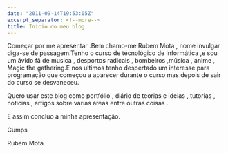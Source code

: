 ```yaml
---
date: "2011-09-14T19:53:05Z"
excerpt_separator: <!--more-->
title: Inicio do meu blog
---
```

Começar por me apresentar .Bem chamo-me Rubem Mota , nome invulgar diga-se de passagem.Tenho o curso de técnológico de informática ,e sou um ávido fã de musica , desportos radicais , bombeiros ,música , anime , Magic the gathering.E nos ultimos tenho despertado um interesse para programação que começou a aparecer durante o curso mas depois de sair do curso se desvaneceu.

Quero usar este blog como portfólio , diário de teorias e ideias , tutorias , noticias , artigos sobre várias áreas entre outras coisas .

E assim concluo a minha apresentação.

Cumps

Rubem Mota
